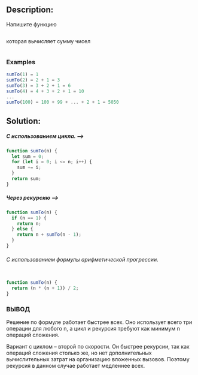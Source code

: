 ## Description:

Напишите функцию

```sumTo(n),

```

которая вычисляет сумму чисел

```1 + 2 + ... + n.

```

### Examples

```javascript
sumTo(1) = 1
sumTo(2) = 2 + 1 = 3
sumTo(3) = 3 + 2 + 1 = 6
sumTo(4) = 4 + 3 + 2 + 1 = 10
...
sumTo(100) = 100 + 99 + ... + 2 + 1 = 5050
```

## Solution:

##### С использованием цикла. -->

```javascript
function sumTo(n) {
  let sum = 0;
  for (let i = 0; i <= n; i++) {
    sum += i;
  }
  return sum;
}
```

##### Через рекурсию -->

```javascript
function sumTo(n) {
  if (n == 1) {
    return n;
  } else {
    return n + sumTo(n - 1);
  }
}
```

###### С использованием формулы арифметической прогрессии.

```sumTo(n) = n*(n+1)/2:
```

```javascript
function sumTo(n) {
  return (n * (n + 1)) / 2;
}
```
### ВЫВОД

Решение по формуле работает быстрее всех. Оно использует всего три операции для любого n,
а цикл и рекурсия требуют как минимум n операций сложения.

Вариант с циклом – второй по скорости.
Он быстрее рекурсии, так как операций сложения столько же, но нет дополнительных вычислительных затрат на организацию вложенных вызовов. Поэтому рекурсия в данном случае работает медленнее всех.